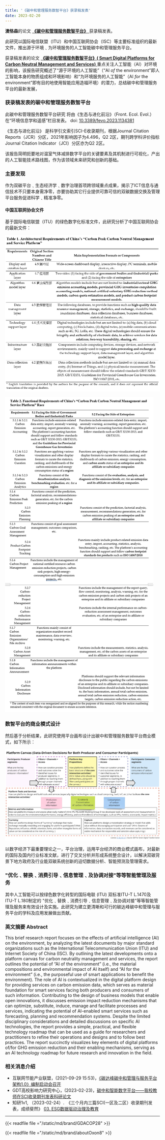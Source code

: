 ```yaml
---
title: '《碳中和管理服务数智平台》获录稿发表'
date: 2023-02-20
---
```


**澳恪森**的论文 [**《碳中和管理服务数智平台》** ](https://www.frontiersin.org/articles/10.3389/fevo.2023.1134381/abstract) 获录稿发表。 

此研究以国际电信联盟（ITU）和中国互联网协会（ISC）等主要标准组织的最新文件，推出源于环境﹑为环境服务的人工智能碳中和管理服务平台。

<!--more-->

获录稿发表的论文 [**《碳中和管理服务数智平台》( Smart Digital Platforms for Carbon Neutral Management and Services)** ](https://www.frontiersin.org/articles/10.3389/fevo.2023.1134381/abstract) 重点关注人工智能（AI）对环境的影响，该报告研究概述了“源于环境的人工智能”（“AI _of_ the environment”即人工智能本身的物质组成和环境影响）和“为环境服务的人工智能”（AI _for_ the environment”即有目的地使用智能应用造福环境）的潜力，总结碳中和管理服务平台的最新发展，


### 获录稿发表的碳中和管理服务数智平台

此碳中和管理服务数智平台研究 将由《生态与进化前沿》（Front. Ecol. Evol.）在“环境信息学和遥感”栏目发表。 doi: [10.3389/fevo.2023.1134381](https://www.frontiersin.org/articles/10.3389/fevo.2023.1134381/abstract)

《生态与进化前沿》 是科学引文索引SCI-E收录期刊，根据Journal Citation Reports（JCR）分区，2021年影响因子为4.496，Q2 2区，期刊跨学科评价指标Journal Citation Indicator（JCI）分区亦为Q2 2区。

该报告简明扼要地对温室气体减排数字平台的关键要素及其机制进行可视化，产出的人工智能技术路线图，作为该领域未来研究和创新的基础。

### 主要发现
作为双碳平台﹑生态经济学﹑数字治理首项跨领域重点成果，揭示了ICT信息与通信技术不只要本身需净零，亦要协助其它行业提供可靠可信的双碳数据交换及管理平台服务促进科学﹑精准净零。

####  中国互联网协会文件
基于国际电信联盟（ITU）的绿色数字化标准文件，此研究分析了中国互联网协会的最新文件：

![ISoC_cn2023_arch_req.webp](ISoC_cn2023_arch_req.webp)

![ISoC_cn2023_func_req.webp](ISoC_cn2023_func_req.webp)


### 数智平台的商业模式设计

然后基于分析结果，此研究使用平台画布设计出碳中和管理服务数智平台商业模式，如下所示：

![featured.jpg](./featured.png)

以数字经济下最重要理论之一，平台治理，运用平台经济的商业模式画布，对最新的国际及国内行业标准文献，进行了交叉分析并形成系统整合设计，以解决双碳背景下地方政府及行业能双碳系统创新的迫切数据分析、智能预测及管理需求。

### "优化﹑替换﹑消费引导﹑信息管理﹑及协调对接"等等智能管理及服务

其中人工智能可以按绿色数字化转型的国际电联 (ITU) 双标准ITU-T L.1470及ITU-T L.180制定的 "优化﹑替换﹑消费引导﹑信息管理﹑及协调对接"等等智能管理及服务来有效设计及实施。此研究为建立更清晰和可行的碳达峰碳中和管理与服务平台的学科及应用发展做出贡献。

### 英文摘要  Abstract

This brief research report focuses on the effects of artificial intelligence (AI) on the environment, by analyzing the latest documents by major standard organizations such as the International Telecommunication Union (ITU) and Internet Society of China (ISC). By outlining the latest developments onto a platform canvas for carbon neutrality management and services, the report outlines the potential of “AI of the environment” (i.e., the material compositions and environmental impact of AI itself) and “AI for the environment” (i.e., the purposeful use of smart applications to benefit the environment). The role of AI is contextualized in the digital platform design for providing services on carbon emission data, which serves as material foundation for smart services facing both producers and consumers of such information. Contributing to the design of business models that enable open innovations, it discusses emission impact reduction mechanisms that can optimize, substitute, induce, manage and facilitate processes and services, indicating the potential of AI-enabled smart services such as forecasting, planning and recommendation systems. Despite the limited disciplinary considerations and detailed discussions on specific AI technologies, the report provides a simple, practical, and flexible technology roadmap that can be used as a guide for researchers and practitioners to refine their operations and designs and to follow best practices. The report succinctly visualizes key elements of digital platforms of/for GHG emission reduction and their enabling mechanisms, serving as an AI technology roadmap for future research and innovation in the field.


### 相关消息介绍

* 互联网节能产业联盟，(2021-09-29 15:53)，[《碳达峰碳中和管理与服务平台架构1.0》编制启动会召开](https://mp.weixin.qq.com/s?src=11&timestamp=1679462497&ver=4421&signature=aLlW5pQNyLxZlqnt08F6GRoV7OI73ZqiJzqFu0k*uxpZZlUqeX1sEMhgDUsIp4DzDGEP3WZzR6aM-TtP48yEi9h*ll8TJqQ8WOzdCtxCAT0h4xAoLHkC4DO9K5xboUad&new=1)
*  GDT高校影响力研究中心，(2023-02-23)，[碳中和智能数字平台——我校教师在SCI收录期刊发表科研论文](https://mp.weixin.qq.com/s?src=11&timestamp=1679462520&ver=4421&signature=P6rCLfVU9rhMdHQD1h1KOGG0InuWpYosPHY56bMxyZqK2OYpbmGanlnCbbBxlUbaaivh47rzV54P250KFIbyCsBDe-vINg2kg0HMqjU2f9qNyEmkhSaZw7xbXabX-vtn&new=1)
*  知研1v1,  （2023-02-24）.　《三个月内三篇SCI(一区及二区）收录期刊发表，成绩斐然》 [03. ESG数据驱动治理及教育](https://mp.weixin.qq.com/s?src=11&timestamp=1679377034&ver=4419&signature=58rspt51riDaR40jvggKb7MvePyHPP3j0uR0cLd2acMEJsEzW2094fT63kp-SKdgx*ORo6w1YEtlkh3eg48VOxVKMBasEFW1A-Xd4OC31j3t2JoChGuMHv-2IOxJnnDQ&new=1)


---

{{< readfile file ="/static/md/brand/GDACOP28" >}}

{{< readfile file ="/static/md/brand/aboutOxon8" >}}